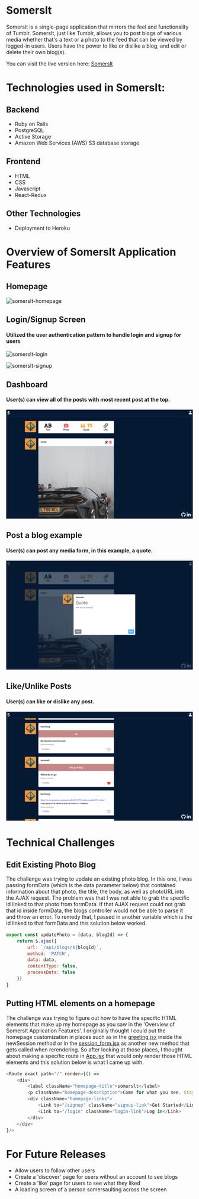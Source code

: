 # Somerslt
Somerslt is a single-page application that mirrors the feel and functionality of Tumblr. Somerslt, just like Tumblr, allows you to post blogs of various media whether that's a text or a photo to the feed that can be viewed by logged-in users. Users have the power to like or dislike a blog, and edit or delete their own blog(s).

You can visit the live version here: [Somerslt](https://somerslt.herokuapp.com/#/)

# Technologies used in Somerslt:

## Backend
* Ruby on Rails
* PostgreSQL
* Active Storage
* Amazon Web Services (AWS) S3 database storage

## Frontend
* HTML
* CSS
* Javascript
* React-Redux

## Other Technologies
* Deployment to Heroku

# Overview of Somerslt Application Features

## Homepage
![somerslt-homepage](https://github.com/winterfreddy/somerslt/blob/master/app/assets/images/somerslt-homepage.png)

## Login/Signup Screen
#### Utilized the user authentication pattern to handle login and signup for users
![somerslt-login](https://github.com/winterfreddy/somerslt/blob/master/app/assets/images/somerslt-login.png)

![somerslt-signup](https://github.com/winterfreddy/somerslt/blob/master/app/assets/images/somerslt-signup.png)

## Dashboard
#### User(s) can view all of the posts with most recent post at the top.
![somerslt-dashboard](https://github.com/winterfreddy/somerslt/blob/master/app/assets/images/somerslt-dashboard.png)

## Post a blog example
#### User(s) can post any media form, in this example, a quote.
![somerslt-form](https://github.com/winterfreddy/somerslt/blob/master/app/assets/images/somerslt-form.png)

## Like/Unlike Posts
#### User(s) can like or dislike any post.
![somerslt-like](https://github.com/winterfreddy/somerslt/blob/master/app/assets/images/somerslt-like.png)

# Technical Challenges

## Edit Existing Photo Blog
The challenge was trying to update an existing photo blog. In this one, I was passing formData (which is the data parameter below) that contained information about that photo, the title, the body, as well as photoURL into the AJAX request. The problem was that I was not able to grab the specific id linked to that photo from formData. If that AJAX request could not grab that id inside formData, the blogs controller would not be able to parse it and throw an error. To remedy that, I passed in another variable which is the id linked to that formData and this solution below worked.

```javascript
export const updatePhoto = (data, blogId) => {
    return $.ajax({
        url: `/api/blogs/${blogId}`,
        method: 'PATCH',
        data: data,
        contentType: false,
        processData: false
    })
}
```

## Putting HTML elements on a homepage
The challenge was trying to figure out how to have the specific HTML elements that make up my homepage as you saw in the 'Overview of Somerslt Application Features'. I originally thought I could put the homepage customization in places such as in the [greeting.jsx](https://github.com/winterfreddy/somerslt/blob/master/frontend/components/greeting/greeting.jsx) inside the newSession method or in the [session_form.jsx](https://github.com/winterfreddy/somerslt/blob/master/frontend/components/session_form/session_form.jsx) as another new method that gets called when rerendering. So after looking at those places, I thought about making a specific route in [App.jsx](https://github.com/winterfreddy/somerslt/blob/master/frontend/components/App.jsx) that would only render those HTML elements and this solution below is what I came up with.

```javascript
<Route exact path="/" render={() => 
    <div>
        <label className="homepage-title">somerslt</label>
        <p className="homepage-description">Come for what you see. Stay for what you like.</p>
        <div className="homepage-links">
            <Link to="/signup" className="signup-link">Get Started</Link>
            <Link to="/login" className="login-link">Log in</Link>
        </div>
    </div>
}/>
```

# For Future Releases
* Allow users to follow other users
* Create a 'discover' page for users without an account to see blogs
* Create a 'like' page for users to see what they liked
* A loading screen of a person somersaulting across the screen

